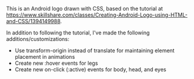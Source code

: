This is an Android logo drawn with CSS, based on the tutorial at https://www.skillshare.com/classes/Creating-Android-Logo-using-HTML-and-CSS/1394149988.

In addition to following the tutorial, I've made the following additions/customizations:

 - Use transform-origin instead of translate for maintaining element placement in animations
 - Create new :hover events for legs
 - Create new on-click (:active) events for body, head, and eyes
